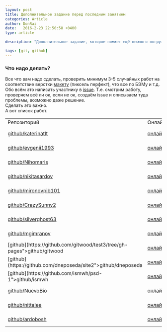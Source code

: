 ```yaml
---
layout: post
title: Дополнительное задание перед последним занятием
categories: Article
author: DonRai
date:   2016-2-23 22:50:58 +0400
type: article

description: "Дополнительное задание, которое помжет ещё немного погрузиться в верстку и гитхаб"

tags: [git, github]
---
```

### Что надо делать?
Все что вам надо сделать, проверить минимум 3-5 случайных работ на соответствие верстки [макету](https://github.com/WFS-1/frontend-school/tree/master/psd) (пиксель перфект), что все по БЭМу и т.д.
Обо всём это написать участнику в [issue](http://joxi.ru/RmzQnEeCwy8xrO).
Т.е. смотрим работу, проверяем всё ли ок, если не ок, создаём issue и описываем туда проблемы, возможно даже решение.
<br />
Сделать это важно.
<br />
А вот список работ.
<table>
  <tr>
    <td>Репозиторий</td>
    <td>Онлайн</td>
    <td>Участник</td>
  </tr>
  <tr>
    <td><a href="https://github.com/katerinatlt/lesson-3/tree/gh-pages">github/katerinatlt</a></td>
    <td><a href="http://katerinatlt.github.io/lesson-3/">онлайн</a></td>
    <td>Кураева Екатерина</td>
  </tr>
  <tr>
    <td><a href="https://github.com/evgenii1993/maket/tree/gh-pages/lesson-5">github/evgenii1993</a></td>
    <td><a href="http://evgenii1993.github.io/maket/lesson-5/">онлайн</a></td>
    <td>Сахаров Евгений</td>
  </tr>
  <tr>
    <td><a href="https://github.com/Nihomaris/psd6/tree/gh-pages">github/Nihomaris</a></td>
    <td><a href="http://nihomaris.github.io/psd6/">онлайн</a></td>
    <td>Щепин Александр</td>
  </tr>
  <tr>
    <td><a href="https://github.com/nikitasardov/projects/tree/gh-pages/build/psd-1">github/nikitasardov</a></td>
    <td><a href="https://nikitasardov.github.io/projects/build/psd-1/index.html">онлайн</a></td>
    <td>Сардов Никита</td>
  </tr>
  <tr>
    <td><a href="https://github.com/mironovpib101/Ok/tree/gh-pages/v3">github/mironovpib101</a></td>
    <td><a href="http://mironovpib101.github.io/Ok/v3/">онлайн</a></td>
    <td>Миронов Олег</td>
  </tr>
  <tr>
    <td><a href="https://github.com/CrazySunny2/Loginova2/tree/gh-pages">github/CrazySunny2</a></td>
    <td><a href="http://crazysunny2.github.io/Loginova2/">онлайн</a></td>
    <td>Логинова Наталья</td>
  </tr>
  <tr>
    <td><a href="https://github.com/silverghost63/homeworks2/tree/gh-pages">github/silverghost63</a></td>
    <td><a href="http://silverghost63.github.io/homeworks2/">онлайн</a></td>
    <td>Мельникова Анастасия</td>
  </tr>
  <tr>
    <td><a href="https://github.com/mgimranov/fe-psd1">github/mgimranov</a></td>
    <td><a href="http://mgimranov.github.io/fe-psd1/">онлайн</a></td>
    <td>Гимранов Марсель</td>
  </tr>
  <tr>
    <td>[github](https://github.com/gitwood/test3/tree/gh-pages">github/gitwood</a></td>
    <td><a href="http://gitwood.github.io/test3/">онлайн</a></td>
    <td>Останкова Елена</td>
  </tr>
  <tr>
    <td>[github](https://github.com/dneposeda/site2">github/dneposeda</a></td>
    <td><a href="http://dneposeda.github.io/site2/">онлайн</a></td>
    <td>Тивиков Денис</td>
  </tr>
  <tr>
    <td>[github](https://github.com/ismwh/psd-1">github/ismwh</a></td>
    <td><a href="http://ismwh.github.io/psd-1/">онлайн</a></td>
    <td>Литвинов Дмитрий</td>
  </tr>
  <tr>
    <td><a href="https://github.com/NuevoBio/SiteHard/tree/gh-pages">github/NuevoBio</a></td>
    <td><a href="http://nuevobio.github.io/SiteHard/">онлайн</a></td>
    <td>Иванов Эдуард</td>
  </tr>
  <tr>
    <td><a href="https://github.com/nittalee/web_design">github/nittalee</a></td>
    <td><a href="http://nittalee.github.io/web_design/">онлайн</a></td>
    <td>Хафизова Наталия</td>
  </tr>
  <tr>
    <td><a href="https://github.com/ardobosh/Final-Homework/tree/gh-pages">github/ardobosh</a></td>
    <td><a href="http://ardobosh.github.io/Final-Homework/">онлайн</a></td>
    <td>Первушина Валерия</td>
  </tr>
</table>
